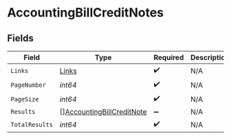 # AccountingBillCreditNotes


## Fields

| Field                                                                         | Type                                                                          | Required                                                                      | Description                                                                   |
| ----------------------------------------------------------------------------- | ----------------------------------------------------------------------------- | ----------------------------------------------------------------------------- | ----------------------------------------------------------------------------- |
| `Links`                                                                       | [Links](../../models/shared/links.md)                                         | :heavy_check_mark:                                                            | N/A                                                                           |
| `PageNumber`                                                                  | *int64*                                                                       | :heavy_check_mark:                                                            | N/A                                                                           |
| `PageSize`                                                                    | *int64*                                                                       | :heavy_check_mark:                                                            | N/A                                                                           |
| `Results`                                                                     | [][AccountingBillCreditNote](../../models/shared/accountingbillcreditnote.md) | :heavy_minus_sign:                                                            | N/A                                                                           |
| `TotalResults`                                                                | *int64*                                                                       | :heavy_check_mark:                                                            | N/A                                                                           |